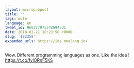 ```yaml
---
layout: micropubpost
title: ''
tags: note
language: en
tweet_id: 966377975548694531
date: 2018-02-21 18:23:58 +0000
slug: '182358'
expanded_urls: https://ide.onelang.io/
---
```

Wow. Different programming languages as one. Like the idea ! https://t.co/fvIORnF5KS
